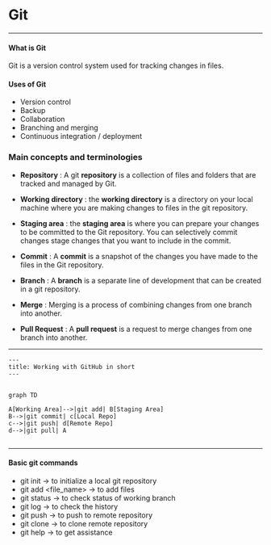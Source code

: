 # Git

---

#### What is Git

Git is a version control system used for tracking changes in files.

#### Uses of Git

- Version control
- Backup
- Collaboration
- Branching and merging
- Continuous integration / deployment

### Main concepts and terminologies

- **Repository** :
A git **repository** is a collection of files and folders that are tracked and managed by Git.

- **Working directory** :
the **working directory** is a directory on your local machine where you are making changes to files in the git repository.

- **Staging area** :
the **staging area** is where you can prepare your changes to be committed to the Git repository. You can selectively commit changes stage changes that you want to include in the commit.

- **Commit** :
A **commit** is a snapshot of the changes you have made to the files in the Git repository.

- **Branch** :
A **branch** is a separate line of development that can be created in a git repository.

- **Merge** :
Merging is a process of combining changes from one branch into another.

- **Pull Request** :
A **pull request** is a request to merge changes from one branch into another.

---

``` mermaid
---
title: Working with GitHub in short
---


graph TD

A[Working Area]-->|git add| B[Staging Area]
B-->|git commit| c[Local Repo]
c-->|git push| d[Remote Repo]
d-->|git pull| A


```

---

#### Basic git commands

- git init &rarr; to initialize a local git repository
- git add <file_name> &rarr; to add files
- git status &rarr; to check status of working branch
- git log &rarr; to check the history
- git push &rarr; to push to remote repository
- git clone &rarr; to clone remote repository
- git help &rarr; to get assistance
